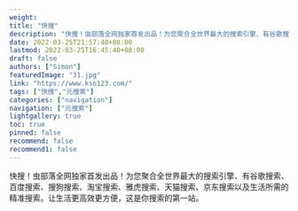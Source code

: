 ```yaml
---
weight: 
title: "快搜"
description: "快搜！虫部落全网独家首发出品！为您聚合全世界最大的搜索引擎、有谷歌搜索、百度搜索、搜狗搜索、淘宝搜索、雅虎搜索、天猫搜索、京东搜索以及生活所需的精准搜索。让生活更高效更方便，这是你搜索的第一站。"
date: 2022-03-25T21:57:40+08:00
lastmod: 2022-03-25T16:45:40+08:00
draft: false
authors: ["Simon"]
featuredImage: "31.jpg"
link: "https://www.kso123.com/"
tags: ["快搜","元搜索"]
categories: ["navigation"]
navigation: ["元搜索"]
lightgallery: true
toc: true
pinned: false
recommend: false
recommend1: false
---
```

快搜！虫部落全网独家首发出品！为您聚合全世界最大的搜索引擎、有谷歌搜索、百度搜索、搜狗搜索、淘宝搜索、雅虎搜索、天猫搜索、京东搜索以及生活所需的精准搜索。让生活更高效更方便，这是你搜索的第一站。